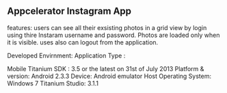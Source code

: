 
Appcelerator Instagram App
---------------------------

features:
users can see all their exsisting photos in a grid view by login using thire Instaram username and password. Photos are loaded only when it is visible. uses also can logout from the application. 



Developed Envirnment: 
Application Type : 

Mobile Titanium SDK : 3.5 or the latest on 31st of July 2013 
Platform & version: Android 2.3.3 
Device: Android emulator Host 
Operating System: Windows 7 
Titanium Studio: 3.1.1

